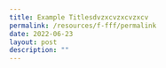 ```yaml
---
title: Example Titlesdvzxcvzxcvzxcv
permalink: /resources/f-fff/permalink
date: 2022-06-23
layout: post
description: ""
---
```

